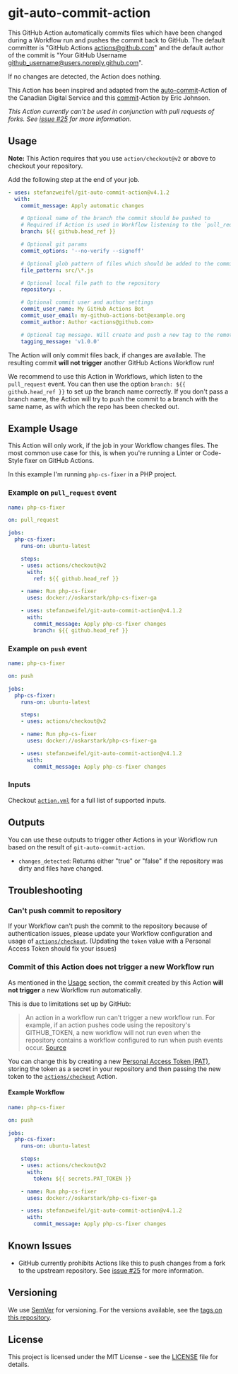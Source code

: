 # git-auto-commit-action

This GitHub Action automatically commits files which have been changed during a Workflow run and pushes the commit back to GitHub.
The default committer is "GitHub Actions <actions@github.com>" and the default author of the commit is "Your GitHub Username <github_username@users.noreply.github.com>".

If no changes are detected, the Action does nothing.

This Action has been inspired and adapted from the [auto-commit](https://github.com/cds-snc/github-actions/tree/master/auto-commit
)-Action of the Canadian Digital Service and this [commit](https://github.com/elstudio/actions-js-build/blob/41d604d6e73d632e22eac40df8cc69b5added04b/commit/entrypoint.sh)-Action by Eric Johnson.

*This Action currently can't be used in conjunction with pull requests of forks. See [issue #25](https://github.com/stefanzweifel/git-auto-commit-action/issues/25) for more information.*

## Usage

**Note:** This Action requires that you use `action/checkout@v2` or above to checkout your repository.

Add the following step at the end of your job.

```yaml
- uses: stefanzweifel/git-auto-commit-action@v4.1.2
  with:
    commit_message: Apply automatic changes

    # Optional name of the branch the commit should be pushed to
    # Required if Action is used in Workflow listening to the `pull_request` event
    branch: ${{ github.head_ref }}

    # Optional git params
    commit_options: '--no-verify --signoff'

    # Optional glob pattern of files which should be added to the commit
    file_pattern: src/\*.js

    # Optional local file path to the repository
    repository: .

    # Optional commit user and author settings
    commit_user_name: My GitHub Actions Bot
    commit_user_email: my-github-actions-bot@example.org
    commit_author: Author <actions@github.com>

    # Optional tag message. Will create and push a new tag to the remote repository
    tagging_message: 'v1.0.0'
```

The Action will only commit files back, if changes are available. The resulting commit **will not trigger** another GitHub Actions Workflow run!

We recommend to use this Action in Workflows, which listen to the `pull_request` event. You can then use the option `branch: ${{ github.head_ref }}` to set up the branch name correctly.
If you don't pass a branch name, the Action will try to push the commit to a branch with the same name, as with which the repo has been checked out.

## Example Usage

This Action will only work, if the job in your Workflow changes files.
The most common use case for this, is when you're running a Linter or Code-Style fixer on GitHub Actions.

In this example I'm running `php-cs-fixer` in a PHP project.

### Example on `pull_request` event

```yaml
name: php-cs-fixer

on: pull_request

jobs:
  php-cs-fixer:
    runs-on: ubuntu-latest

    steps:
    - uses: actions/checkout@v2
      with:
        ref: ${{ github.head_ref }}

    - name: Run php-cs-fixer
      uses: docker://oskarstark/php-cs-fixer-ga

    - uses: stefanzweifel/git-auto-commit-action@v4.1.2
      with:
        commit_message: Apply php-cs-fixer changes
        branch: ${{ github.head_ref }}
```

### Example on `push` event

```yaml
name: php-cs-fixer

on: push

jobs:
  php-cs-fixer:
    runs-on: ubuntu-latest

    steps:
    - uses: actions/checkout@v2

    - name: Run php-cs-fixer
      uses: docker://oskarstark/php-cs-fixer-ga

    - uses: stefanzweifel/git-auto-commit-action@v4.1.2
      with:
        commit_message: Apply php-cs-fixer changes
```

### Inputs

Checkout [`action.yml`](https://github.com/stefanzweifel/git-auto-commit-action/blob/master/action.yml) for a full list of supported inputs.

## Outputs
You can use these outputs to trigger other Actions in your Workflow run based on the result of `git-auto-commit-action`.

- `changes_detected`: Returns either "true" or "false" if the repository was dirty and files have changed.

## Troubleshooting

### Can't push commit to repository
If your Workflow can't push the commit to the repository because of authentication issues, please update your Workflow configuration and usage of [`actions/checkout`](https://github.com/actions/checkout#usage). (Updating the `token` value with a Personal Access Token should fix your issues)

### Commit of this Action does not trigger a new Workflow run
As mentioned in the [Usage](#Usage) section, the commit created by this Action **will not trigger** a new Workflow run automatically.

This is due to limitations set up by GitHub:

> An action in a workflow run can't trigger a new workflow run. For example, if an action pushes code using the repository's GITHUB_TOKEN, a new workflow will not run even when the repository contains a workflow configured to run when push events occur.
[Source](https://help.github.com/en/actions/reference/events-that-trigger-workflows)

You can change this by creating a new [Personal Access Token (PAT)](https://github.com/settings/tokens/new), storing the token as a secret in your repository and then passing the new token to the [`actions/checkout`](https://github.com/actions/checkout#usage) Action.

#### Example Workflow

```yaml
name: php-cs-fixer

on: push

jobs:
  php-cs-fixer:
    runs-on: ubuntu-latest

    steps:
    - uses: actions/checkout@v2
      with:
        token: ${{ secrets.PAT_TOKEN }}

    - name: Run php-cs-fixer
      uses: docker://oskarstark/php-cs-fixer-ga

    - uses: stefanzweifel/git-auto-commit-action@v4.1.2
      with:
        commit_message: Apply php-cs-fixer changes
```

## Known Issues

- GitHub currently prohibits Actions like this to push changes from a fork to the upstream repository. See [issue #25](https://github.com/stefanzweifel/git-auto-commit-action/issues/25) for more information.

## Versioning

We use [SemVer](http://semver.org/) for versioning. For the versions available, see the [tags on this repository](https://github.com/stefanzweifel/git-auto-commit-action/tags).

## License

This project is licensed under the MIT License - see the [LICENSE](https://github.com/stefanzweifel/git-auto-commit-action/blob/master/LICENSE) file for details.
